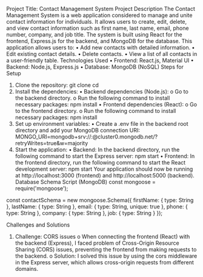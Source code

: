 Project Title: Contact Management System
Project Description
The Contact Management System is a web application considered to manage and unite contact information for individuals. It allows users to create, edit, delete, and view contact information such as first name, last name, email, phone number, company, and job title. The system is built using React for the frontend, Express.js for the backend, and MongoDB for the database.
This application allows users to:
•	Add new contacts with detailed information.
•	Edit existing contact details.
•	Delete contacts.
•	View a list of all contacts in a user-friendly table.
Technologies Used
•	Frontend: React.js, Material UI
•	Backend: Node.js, Express.js
•	Database: MongoDB (NoSQL)
Steps for Setup
1. Clone the repository:
git clone <repository-url>
cd <project-directory>
2. Install the dependencies:
•	Backend dependencies (Node.js):
o	Go to the backend directory.
o	Run the following command to install necessary packages:
                        npm install
•	Frontend dependencies (React):
o	Go to the frontend directory.
o	Run the following command to install necessary packages:
                        npm install
3. Set up environment variables:
•	Create a .env file in the backend root directory and add your MongoDB connection URI:
MONGO_URI=mongodb+srv://<your-username>:<your-password>@cluster0.mongodb.net/<your-database>?retryWrites=true&w=majority
4. Start the application:
•	Backend: In the backend directory, run the following command to start the Express server:
            npm start
•	Frontend: In the frontend directory, run the following command to start the React development server:
            npm start
Your application should now be running at http://localhost:3000 (frontend) and http://localhost:5000 (backend).
Database Schema Script (MongoDB)
const mongoose = require('mongoose');

const contactSchema = new mongoose.Schema({
    firstName: { type: String },
    lastName: { type: String },
    email: { type: String, unique: true  },
    phone: { type: String },
    company: { type: String },
    job: { type: String }
});


Challenges and Solutions
1.	Challenge: CORS issues
o	When connecting the frontend (React) with the backend (Express), I faced problem of Cross-Origin Resource Sharing (CORS) issues, preventing the frontend from making requests to the backend.
o	Solution: I solved this issue by using the cors middleware in the Express server, which allows cross-origin requests from different domains.


